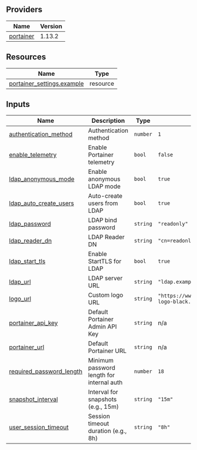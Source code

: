 <!-- BEGIN_TF_DOCS -->


## Providers

| Name | Version |
|------|---------|
| <a name="provider_portainer"></a> [portainer](#provider\_portainer) | 1.13.2 |

## Resources

| Name | Type |
|------|------|
| [portainer_settings.example](https://registry.terraform.io/providers/portainer/portainer/latest/docs/resources/settings) | resource |

## Inputs

| Name | Description | Type | Default | Required |
|------|-------------|------|---------|:--------:|
| <a name="input_authentication_method"></a> [authentication\_method](#input\_authentication\_method) | Authentication method | `number` | `1` | no |
| <a name="input_enable_telemetry"></a> [enable\_telemetry](#input\_enable\_telemetry) | Enable Portainer telemetry | `bool` | `false` | no |
| <a name="input_ldap_anonymous_mode"></a> [ldap\_anonymous\_mode](#input\_ldap\_anonymous\_mode) | Enable anonymous LDAP mode | `bool` | `true` | no |
| <a name="input_ldap_auto_create_users"></a> [ldap\_auto\_create\_users](#input\_ldap\_auto\_create\_users) | Auto-create users from LDAP | `bool` | `true` | no |
| <a name="input_ldap_password"></a> [ldap\_password](#input\_ldap\_password) | LDAP bind password | `string` | `"readonly"` | no |
| <a name="input_ldap_reader_dn"></a> [ldap\_reader\_dn](#input\_ldap\_reader\_dn) | LDAP Reader DN | `string` | `"cn=readonly-account,dc=example,dc=com"` | no |
| <a name="input_ldap_start_tls"></a> [ldap\_start\_tls](#input\_ldap\_start\_tls) | Enable StartTLS for LDAP | `bool` | `true` | no |
| <a name="input_ldap_url"></a> [ldap\_url](#input\_ldap\_url) | LDAP server URL | `string` | `"ldap.example.com:389"` | no |
| <a name="input_logo_url"></a> [logo\_url](#input\_logo\_url) | Custom logo URL | `string` | `"https://www.portainer.io/hubfs/portainer-logo-black.svg"` | no |
| <a name="input_portainer_api_key"></a> [portainer\_api\_key](#input\_portainer\_api\_key) | Default Portainer Admin API Key | `string` | n/a | yes |
| <a name="input_portainer_url"></a> [portainer\_url](#input\_portainer\_url) | Default Portainer URL | `string` | n/a | yes |
| <a name="input_required_password_length"></a> [required\_password\_length](#input\_required\_password\_length) | Minimum password length for internal auth | `number` | `18` | no |
| <a name="input_snapshot_interval"></a> [snapshot\_interval](#input\_snapshot\_interval) | Interval for snapshots (e.g., 15m) | `string` | `"15m"` | no |
| <a name="input_user_session_timeout"></a> [user\_session\_timeout](#input\_user\_session\_timeout) | Session timeout duration (e.g., 8h) | `string` | `"8h"` | no |
<!-- END_TF_DOCS -->